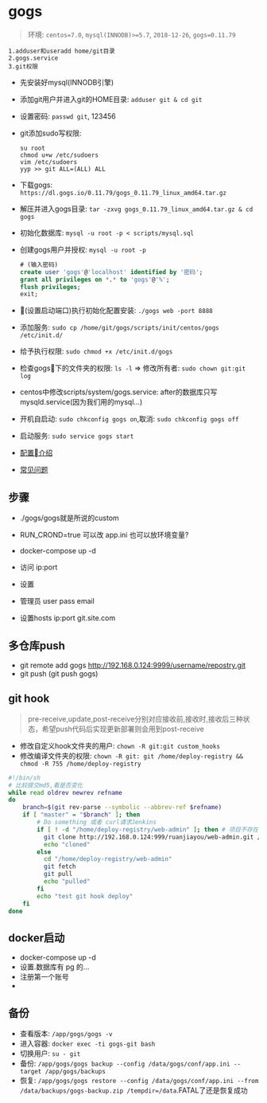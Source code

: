 # gogs
> 环境: `centos=7.0`, `mysql(INNODB)>=5.7`, `2018-12-26`, `gogs=0.11.79`

```
1.adduser和useradd home/git目录
2.gogs.service
3.git权限
```
- 先安装好mysql(INNODB引擎)
- 添加git用户并进入git的HOME目录: `adduser git & cd git`
- 设置密码: `passwd git`, 123456
- git添加sudo写权限: 
  ```
  su root
  chmod u+w /etc/sudoers
  vim /etc/sudoers
  yyp >> git ALL=(ALL) ALL
  ```
- 下载gogs: `https://dl.gogs.io/0.11.79/gogs_0.11.79_linux_amd64.tar.gz`
- 解压并进入gogs目录: `tar -zxvg gogs_0.11.79_linux_amd64.tar.gz & cd gogs`
- 初始化数据库: `mysql -u root -p < scripts/mysql.sql`
- 创建gogs用户并授权: `mysql -u root -p`
  ```sql
  # (输入密码)
  create user 'gogs'@'localhost' identified by '密码';
  grant all privileges on *.* to 'gogs'@'%';
  flush privileges;
  exit;
  ```
- (设置启动端口)执行初始化配置安装: `./gogs web -port 8888`
- 添加服务: `sudo cp /home/git/gogs/scripts/init/centos/gogs /etc/init.d/`
- 给予执行权限: `sudo chmod +x /etc/init.d/gogs`
- 检查gogs下的文件夹的权限: `ls -l` => 修改所有者: `sudo chown git:git log`
- centos中修改scripts/system/gogs.service: after的数据库只写mysqld.service(因为我们用的mysql...)
- 开机自启动: `sudo chkconfig gogs on`,取消: `sudo chkconfig gogs off`
- 启动服务: `sudo service gogs start`

- [配置介绍](https://gogs.io/docs/advanced/configuration_cheat_sheet)
- [常见问题](https://gogs.io/docs/intro/faqs)

## 步骤
- ./gogs/gogs就是所说的custom
- RUN_CROND=true 可以改 app.ini 也可以放环境变量?

- docker-compose up -d
- 访问 ip:port
- 设置
- 管理员 user pass email
- 设置hosts ip:port git.site.com

## 多仓库push
- git remote add gogs http://192.168.0.124:9999/username/repostry.git
- git push (git push gogs)

## git hook
> pre-receive,update,post-receive分别对应接收前,接收时,接收后三种状态，希望push代码后实现更新部署则会用到post-receive
- 修改自定义hook文件夹的用户: `chown -R git:git custom_hooks`
- 修改编译文件夹的权限: `chown -R git: git /home/deploy-registry && chmod -R 755 /home/deploy-registry`
```sh
#!/bin/sh
# 比较提交md5,看是否变化
while read oldrev newrev refname
do
    branch=$(git rev-parse --symbolic --abbrev-ref $refname)
    if [ "master" = "$branch" ]; then
        # Do something 或者 curl请求Jenkins
        if [ ! -d "/home/deploy-registry/web-admin" ]; then # 项目不存在，则clone
          git clone http://192.168.0.124:999/ruanjiayou/web-admin.git /home/deploy-registry
          echo "cloned"
        else 
          cd "/home/deploy-registry/web-admin"
          git fetch
          git pull
          echo "pulled"
        fi
        echo "test git hook deploy"
    fi
done
```

## docker启动
- docker-compose up -d
- 设置.数据库有 pg 的...
- 注册第一个账号
- 
## 备份
- 查看版本: `/app/gogs/gogs -v`
- 进入容器: `docker exec -ti gogs-git bash`
- 切换用户: `su - git`
- 备份: `/app/gogs/gogs backup --config /data/gogs/conf/app.ini --target /app/gogs/backups`
- 恢复: `/app/gogs/gogs restore --config /data/gogs/conf/app.ini --from /data/backups/gogs-backup.zip /tempdir=/data`.FATAL了还是恢复成功